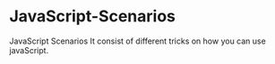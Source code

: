 # JavaScript-Scenarios
JavaScript Scenarios It consist of different tricks on how you can use javaScript.
